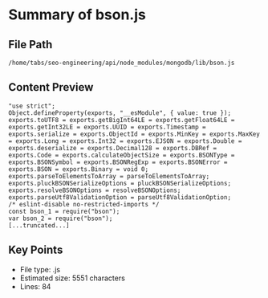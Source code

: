 # Summary of bson.js
  
## File Path
`/home/tabs/seo-engineering/api/node_modules/mongodb/lib/bson.js`

## Content Preview
```
"use strict";
Object.defineProperty(exports, "__esModule", { value: true });
exports.toUTF8 = exports.getBigInt64LE = exports.getFloat64LE = exports.getInt32LE = exports.UUID = exports.Timestamp = exports.serialize = exports.ObjectId = exports.MinKey = exports.MaxKey = exports.Long = exports.Int32 = exports.EJSON = exports.Double = exports.deserialize = exports.Decimal128 = exports.DBRef = exports.Code = exports.calculateObjectSize = exports.BSONType = exports.BSONSymbol = exports.BSONRegExp = exports.BSONError = exports.BSON = exports.Binary = void 0;
exports.parseToElementsToArray = parseToElementsToArray;
exports.pluckBSONSerializeOptions = pluckBSONSerializeOptions;
exports.resolveBSONOptions = resolveBSONOptions;
exports.parseUtf8ValidationOption = parseUtf8ValidationOption;
/* eslint-disable no-restricted-imports */
const bson_1 = require("bson");
var bson_2 = require("bson");
[...truncated...]
```

## Key Points
- File type: .js
- Estimated size: 5551 characters
- Lines: 84
